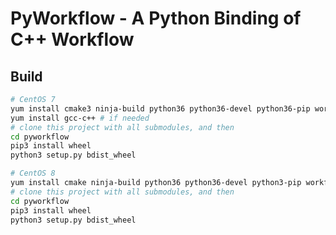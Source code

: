 # PyWorkflow - A Python Binding of C++ Workflow

## Build

```bash
# CentOS 7
yum install cmake3 ninja-build python36 python36-devel python36-pip workflow-devel git
yum install gcc-c++ # if needed
# clone this project with all submodules, and then
cd pyworkflow
pip3 install wheel
python3 setup.py bdist_wheel
```

```bash
# CentOS 8
yum install cmake ninja-build python36 python36-devel python3-pip workflow-devel git
# clone this project with all submodules, and then
cd pyworkflow
pip3 install wheel
python3 setup.py bdist_wheel
```
